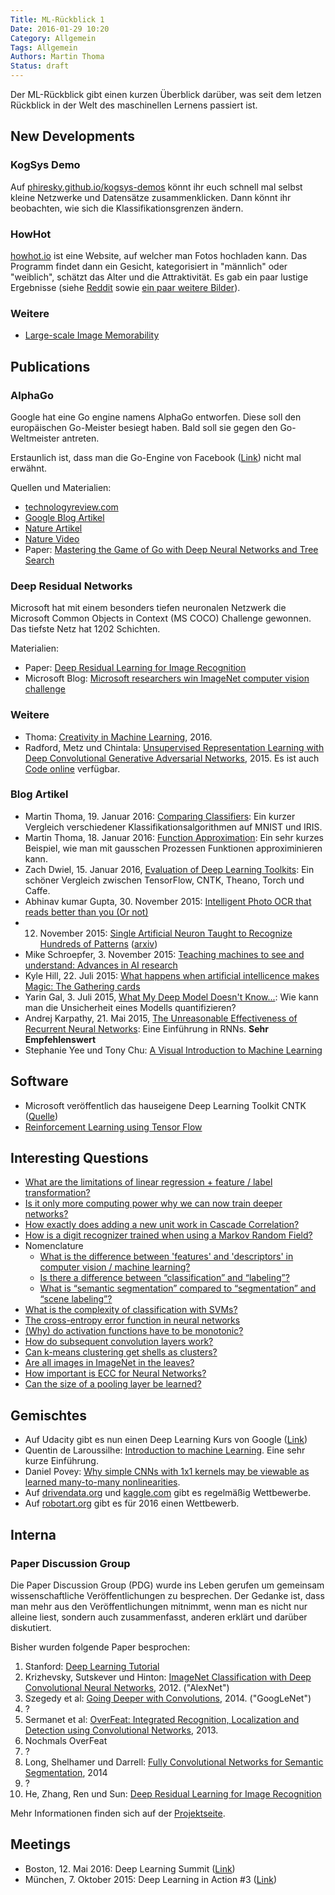 ```yaml
---
Title: ML-Rückblick 1
Date: 2016-01-29 10:20
Category: Allgemein
Tags: Allgemein
Authors: Martin Thoma
Status: draft
---
```


Der ML-Rückblick gibt einen kurzen Überblick darüber, was seit dem letzen
Rückblick in der Welt des maschinellen Lernens passiert ist.


## New Developments
<!-- Trends -->


### KogSys Demo

Auf [phiresky.github.io/kogsys-demos](http://phiresky.github.io/kogsys-demos/)
könnt ihr euch schnell mal selbst kleine Netzwerke und Datensätze
zusammenklicken. Dann könnt ihr beobachten, wie sich die Klassifikationsgrenzen
ändern.


### HowHot

[howhot.io](https://howhot.io/) ist eine Website, auf welcher man Fotos
hochladen kann. Das Programm findet dann ein Gesicht, kategorisiert in
"männlich" oder "weiblich", schätzt das Alter und die Attraktivität. Es gab
ein paar lustige Ergebnisse (siehe [Reddit](https://www.reddit.com/r/howhot/)
sowie [ein paar weitere Bilder](https://github.com/MartinThoma/seminar-art-in-machine-learning/tree/master/figures/eth-faces)).


### Weitere

* [Large-scale Image Memorability](http://memorability.csail.mit.edu/)


## Publications
<!-- e.g. arXiv -->

### AlphaGo

Google hat eine Go engine namens AlphaGo entworfen. Diese soll den europäischen
Go-Meister besiegt haben. Bald soll sie gegen den Go-Weltmeister antreten.

Erstaunlich ist, dass man die Go-Engine von Facebook ([Link](http://www.technologyreview.com/view/544181/how-facebooks-ai-researchers-built-a-game-changing-go-engine/?utm_campaign=socialsync&utm_medium=social-post&utm_source=facebook)) nicht
mal erwähnt.

Quellen und Materialien:

* [technologyreview.com](http://www.technologyreview.com/news/546066/googles-ai-masters-the-game-of-go-a-decade-earlier-than-expected/)
* [Google Blog Artikel](https://googleblog.blogspot.de/2016/01/alphago-machine-learning-game-go.html)
* [Nature Artikel](http://www.nature.com/nature/journal/v529/n7587/full/nature16961.html)
* [Nature Video](https://www.youtube.com/watch?v=g-dKXOlsf98)
* Paper: [Mastering the Game of Go with Deep Neural Networks and Tree Search](https://storage.googleapis.com/deepmind-data/assets/papers/deepmind-mastering-go.pdf)


### Deep Residual Networks

Microsoft hat mit einem besonders tiefen neuronalen Netzwerk die Microsoft
Common Objects in Context (MS COCO) Challenge gewonnen. Das tiefste Netz hat
1202 Schichten.

Materialien:

* Paper: [Deep Residual Learning for Image Recognition](http://arxiv.org/abs/1512.03385v1)
* Microsoft Blog: [Microsoft researchers win ImageNet computer vision challenge](http://blogs.microsoft.com/next/2015/12/10/microsoft-researchers-win-imagenet-computer-vision-challenge/)


### Weitere

* Thoma: [Creativity in Machine Learning](http://arxiv.org/abs/1601.03642), 2016.
* Radford, Metz und Chintala: [Unsupervised Representation Learning with Deep Convolutional Generative Adversarial Networks](http://arxiv.org/abs/1511.06434), 2015. Es ist auch [Code online](https://github.com/Newmu/dcgan_code) verfügbar.


### Blog Artikel

* Martin Thoma, 19. Januar 2016: [Comparing Classifiers](https://martin-thoma.com/comparing-classifiers/): Ein kurzer Vergleich verschiedener Klassifikationsalgorithmen auf MNIST und IRIS.
* Martin Thoma, 18. Januar 2016: [Function Approximation](https://martin-thoma.com/function-approximation/): Ein sehr kurzes Beispiel, wie man mit gausschen Prozessen Funktionen approximinieren kann.
* Zach Dwiel, 15. Januar 2016, [Evaluation of Deep Learning Toolkits](https://github.com/zer0n/deepframeworks/blob/master/README.md): Ein schöner Vergleich zwischen TensorFlow, CNTK, Theano, Torch und Caffe.
* Abhinav kumar Gupta, 30. November 2015: [Intelligent Photo OCR that reads better than you (Or not)](https://www.linkedin.com/pulse/intelligent-photo-ocr-reads-better-than-you-abhinav-kumar-gupta?trk=pulse_spock-articles)
* 12. November 2015: [Single Artificial Neuron Taught to Recognize Hundreds of Patterns](http://www.technologyreview.com/view/543486/single-artificial-neuron-taught-to-recognize-hundreds-of-patterns/?utm_campaign=socialsync&utm_medium=social-post&utm_source=facebook) ([arxiv](http://arxiv.org/abs/1511.00083))
* Mike Schroepfer, 3. November 2015: [Teaching machines to see and understand: Advances in AI research](https://code.facebook.com/posts/1478523512478471)
* Kyle Hill, 22. Juli 2015: [What happens when artificial intellicence makes Magic: The Gathering cards](http://nerdist.com/what-happens-when-artificial-intelligence-makes-magic-the-gathering-cards/)
* Yarin Gal, 3. Juli 2015, [What My Deep Model Doesn't Know...](http://mlg.eng.cam.ac.uk/yarin/blog_3d801aa532c1ce.html): Wie kann man die Unsicherheit eines Modells quantifizieren?
* Andrej Karpathy, 21. Mai 2015, [The Unreasonable Effectiveness of Recurrent Neural Networks](http://karpathy.github.io/2015/05/21/rnn-effectiveness/): Eine Einführung in RNNs. <b>Sehr Empfehlenswert</b>
* Stephanie Yee und Tony Chu: [A Visual Introduction to Machine Learning](http://www.r2d3.us/visual-intro-to-machine-learning-part-1/)


## Software
<!-- e.g. Theano, Keras, ... -->

* Microsoft veröffentlich das hauseigene Deep Learning Toolkit CNTK ([Quelle](http://blogs.microsoft.com/next/2016/01/25/microsoft-releases-cntk-its-open-source-deep-learning-toolkit-on-github/))
* [Reinforcement Learning using Tensor Flow](https://github.com/nivwusquorum/tensorflow-deepq)


## Interesting Questions
<!-- For example StackExchange -->

* [What are the limitations of linear regression + feature / label transformation?](http://math.stackexchange.com/q/1626052/6876)
* [Is it only more computing power why we can now train deeper networks?](https://www.reddit.com/r/MachineLearning/comments/42gipr/is_it_only_more_computing_power_why_we_can_now/)
* [How exactly does adding a new unit work in Cascade Correlation?](http://datascience.stackexchange.com/q/9672/8820)
* [How is a digit recognizer trained when using a Markov Random Field?](http://stackoverflow.com/q/34648517/562769)
* Nomenclature
  * [What is the difference between 'features' and 'descriptors' in computer vision / machine learning?](http://cs.stackexchange.com/q/51373/2914)
  * [Is there a difference between “classification” and “labeling”?](http://datascience.stackexchange.com/q/9074/8820)
  * [What is “semantic segmentation” compared to “segmentation” and “scene labeling”?](http://stackoverflow.com/q/33947823/562769)
* [What is the complexity of classification with SVMs?](http://cs.stackexchange.com/q/51144/2914)
* [The cross-entropy error function in neural networks](http://datascience.stackexchange.com/q/9302/8820)
* [(Why) do activation functions have to be monotonic?](http://datascience.stackexchange.com/q/9233/8820)
* [How do subsequent convolution layers work?](http://datascience.stackexchange.com/q/9175/8820)
* [Can k-means clustering get shells as clusters?](http://datascience.stackexchange.com/q/9172/8820)
* [Are all images in ImageNet in the leaves?](http://datascience.stackexchange.com/q/9073/8820)
* [How important is ECC for Neural Networks?](https://groups.google.com/forum/#!topic/lasagne-users/2FgZMACnQR4)
* [Can the size of a pooling layer be learned?](http://datascience.stackexchange.com/q/8855/8820)


## Gemischtes

* Auf Udacity gibt es nun einen Deep Learning Kurs von Google ([Link](https://www.udacity.com/course/deep-learning--ud730))
* Quentin de Laroussilhe: [Introduction to machine Learning](https://docs.google.com/presentation/d/1O6ozzZHHxGzU-McpvEG09hl7K6oQDd2Taw0FOlnxJc8/preview?slide=id.p). Eine sehr kurze Einführung.
* Daniel Povey: [Why simple CNNs with 1x1 kernels may be viewable as learned many-to-many nonlinearities](https://plus.google.com/113952791760990667476/posts/9Hiib9UgUeK).
* Auf [drivendata.org](http://www.drivendata.org/) und [kaggle.com](http://kaggle.com/) gibt es regelmäßig Wettbewerbe.
* Auf [robotart.org](http://robotart.org/) gibt es für 2016 einen Wettbewerb.


## Interna
<!-- About ML-KA itself; can also be a link to posts on this website -->

### Paper Discussion Group

Die Paper Discussion Group (PDG) wurde ins Leben gerufen um gemeinsam
wissenschaftliche Veröffentlichungen zu besprechen. Der Gedanke ist, dass man
mehr aus den Veröffentlichungen mitnimmt, wenn man es nicht nur alleine liest,
sondern auch zusammenfasst, anderen erklärt und darüber diskutiert.

Bisher wurden folgende Paper besprochen:

1. Stanford: [Deep Learning Tutorial](http://ufldl.stanford.edu/tutorial/)
2. Krizhevsky, Sutskever und Hinton: [ImageNet Classification with Deep Convolutional Neural Networks](http://www.cs.toronto.edu/~fritz/absps/imagenet.pdf), 2012. ("AlexNet")
3. Szegedy et al: [Going Deeper with Convolutions](http://arxiv.org/abs/1409.4842), 2014. ("GoogLeNet")
4. ?
5. Sermanet et al: [OverFeat: Integrated Recognition, Localization and Detection using Convolutional Networks](http://arxiv.org/abs/1312.6229), 2013.
6. Nochmals OverFeat
7. ?
8. Long, Shelhamer und Darrell: [Fully Convolutional Networks for Semantic Segmentation](http://arxiv.org/abs/1411.4038), 2014
9. ?
10. He, Zhang, Ren und Sun: [Deep Residual Learning for Image Recognition](http://arxiv.org/abs/1512.03385)


Mehr Informationen finden sich auf der
[Projektseite](../paper-discussion-group/).


## Meetings
<!-- ML-KA meetings, but not only -->

* Boston, 12. Mai 2016: Deep Learning Summit ([Link](https://www.re-work.co/events/deep-learning-boston-2016))
* München, 7. Oktober 2015: Deep Learning in Action #3 ([Link](http://www.meetup.com/de-DE/deeplearning/events/225423302/?eventId=225423302))